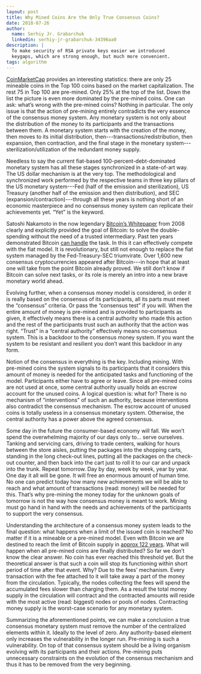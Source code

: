 ```yaml
---
layout: post
title: Why Mined Coins Are the Only True Consensus Coins?
date: 2018-07-26
author:
  name: Serhiy Jr. Grabarchuk
  linkedin: serhiy-jr-grabarchuk-34396aa0
description: |
  To make security of RSA private keys easier we introduced
  keygaps, which are strong enough, but much more convenient.
tags: algorithm
---
```


[CoinMarketCap](https://www.CoinMarketCap.com) provides an interesting statistics:
there are only 25 mineable coins in the Top 100 coins based on
the market capitalization. The rest 75 in Top 100 are
pre-mined. Only 25% at the top of the list. Down the list the
picture is even more dominated by the pre-mined coins.
One can ask: what’s wrong with the pre-mined coins? Nothing in particular.
The only issue is that the action of pre-mining entirely contradicts the very
essence of the consensus money system. Any monetary system is not only about the
distribution of the money to its participants and the transactions between
them. A monetary system starts with the creation of the money, then moves to
its initial distribution, then---transactions/redistribution, then expansion, then
contraction, and the final stage in the monetary system---sterilization/utilization
of the redundant money supply.

<!--more-->

Needless to say the current fiat-based 100-percent-debt-dominated monetary
system has all these stages synchronized in a state-of-art way. The US dollar
mechanism is at the very top. The methodological and synchronized work performed
by the respective teams in three key pillars of the US monetary system---Fed
(half of the emission and sterilization), US Treasury (another half of the
emission and then distribution), and SEC (expansion/contraction)---through all
these years is nothing short of an economic masterpiece and no consensus money
system can replicate their achievements yet. “Yet” is the keyword.

Satoshi Nakamoto in the now legendary [Bitcoin’s Whitepaper](https://bitcoin.org/bitcoin.pdf)
from 2008 clearly and explicitly provided the goal of Bitcoin: to solve the double-spending without
the need of a trusted intermediary. Past ten years demonstrated Bitcoin
[can handle](https://hackernoon.com/types-of-consensus-protocols-used-in-blockchains-6edd20951899)
the task. In this it can effectively compete with the fiat model. It
is revolutionary, but still not enough to replace the fiat system managed by the
Fed-Treasury-SEC triumvirate. Over 1,600 new consensus cryptocurrencies appeared
after Bitcoin---in hope that at least one will take from the point Bitcoin
already proved. We still don’t know if Bitcoin can solve next tasks, or its role
is merely an intro into a new brave monetary world ahead.

Evolving further, when a consensus money model is considered, in order it is
really based on the consensus of its participants, all its parts must meet the
“consensus” criteria. Or pass the “consensus test” if you will. When the entire
amount of money is pre-mined and is provided to participants as given, it
effectively means there is a central authority who made this action and the rest
of the participants trust such an authority that the action was right. “Trust”
in a “central authority” effectively means no-consensus system. This is a
backdoor to the consensus money system. If you want the system to be resistant
and resilient you don’t want this backdoor in any form.

Notion of the consensus in everything is the key. Including mining. With
pre-mined coins the system signals to its participants that it considers this amount
of money is needed for the anticipated tasks and functioning of the model.
Participants either have to agree or leave. Since all pre-mined coins are not
used at once, some central authority usually holds an escrow account for the
unused coins. A logical question is: what for? There is no mechanism of
“interventions” of such an authority, because interventions also contradict the
consensus mechanism. The escrow account of unused coins is totally useless in a
consensus monetary system. Otherwise, the central authority has a power above
the agreed consensus.

Some day in the future the consumer-based economy will fall. We won’t spend the
overwhelming majority of our days only to... serve ourselves. Tanking and
servicing cars, driving to trade centers, walking for hours between the store
aisles, putting the packages into the shopping carts, standing in the long
check-out lines, putting all the packages on the check-out counter, and then
back into the cart just to roll it to our car and unpack into the trunk. Repeat
tomorrow. Day by day, week by week, year by year. One day it all will be gone.
It will free an enormous amount of human time. No one can predict today how many
new achievements we will be able to reach and what amount of transactions (read:
money) will be needed for this. That’s why pre-mining the money today for the
unknown goals of tomorrow is not the way how consensus money is meant to work.
Mining must go hand in hand with the needs and achievements of the participants
to support the very consensus.

Understanding the architecture of a consensus money system leads to the final
question: what happens when a limit of the issued coin is reached? No matter if
it is a mineable or a pre-mined model. Even with Bitcoin we are destined to
reach the limit of Bitcoin supply in [approx 122 years](https://www.investopedia.com/news/only-20-percent-total-bitcoins-remain-be-mined/).
What will happen when all pre-mined coins are finally distributed? So far we don’t know the clear
answer. No coin has ever reached this threshold yet. But the theoretical answer
is that such a coin will stop its functioning within short period of time after
that event. Why? Due to the fees’ mechanism. Every transaction with the fee
attached to it will take away a part of the money from the circulation.
Typically, the nodes collecting the fees will spend the accumulated fees slower
than charging them. As a result the total money supply in the circulation will
contract and the contracted amounts will reside with the most active (read:
biggest) nodes or pools of nodes. Contracting money supply is the worst-case
scenario for any monetary system.

Summarizing the aforementioned points, we can make a conclusion a true consensus
monetary system must remove the number of the centralized elements within it.
Ideally to the level of zero. Any authority-based element only increases the
vulnerability in the longer run. Pre-mining is such a vulnerability. On top of
that consensus system should be a living organism evolving with its participants
and their actions. Pre-mining puts unnecessary constraints on the evolution of
the consensus mechanism and thus it has to be removed from the very beginning.
